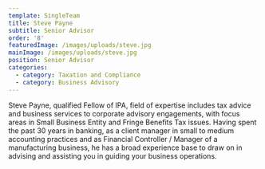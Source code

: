 ```yaml
---
template: SingleTeam
title: Steve Payne
subtitle: Senior Advisor
order: '8'
featuredImage: /images/uploads/steve.jpg
mainImage: /images/uploads/steve.jpg
position: Senior Advisor
categories:
  - category: Taxation and Compliance
  - category: Business Advisory
---
```

Steve Payne, qualified Fellow of IPA, field of expertise includes tax advice and business services to corporate advisory engagements, with focus areas in Small Business Entity and Fringe Benefits Tax issues.  Having spent the past 30 years in banking, as a client manager in small to medium accounting practices and as Financial Controller / Manager of a manufacturing business, he has a broad experience base to draw on in advising and assisting you in guiding your business operations.
